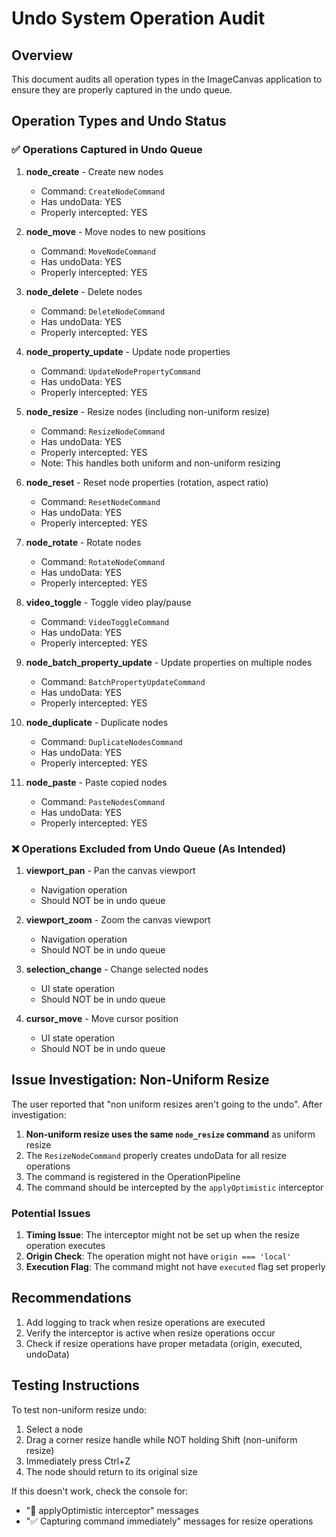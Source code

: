 # Undo System Operation Audit

## Overview
This document audits all operation types in the ImageCanvas application to ensure they are properly captured in the undo queue.

## Operation Types and Undo Status

### ✅ Operations Captured in Undo Queue

1. **node_create** - Create new nodes
   - Command: `CreateNodeCommand`
   - Has undoData: YES
   - Properly intercepted: YES

2. **node_move** - Move nodes to new positions
   - Command: `MoveNodeCommand`
   - Has undoData: YES
   - Properly intercepted: YES

3. **node_delete** - Delete nodes
   - Command: `DeleteNodeCommand`
   - Has undoData: YES
   - Properly intercepted: YES

4. **node_property_update** - Update node properties
   - Command: `UpdateNodePropertyCommand`
   - Has undoData: YES
   - Properly intercepted: YES

5. **node_resize** - Resize nodes (including non-uniform resize)
   - Command: `ResizeNodeCommand`
   - Has undoData: YES
   - Properly intercepted: YES
   - Note: This handles both uniform and non-uniform resizing

6. **node_reset** - Reset node properties (rotation, aspect ratio)
   - Command: `ResetNodeCommand`
   - Has undoData: YES
   - Properly intercepted: YES

7. **node_rotate** - Rotate nodes
   - Command: `RotateNodeCommand`
   - Has undoData: YES
   - Properly intercepted: YES

8. **video_toggle** - Toggle video play/pause
   - Command: `VideoToggleCommand`
   - Has undoData: YES
   - Properly intercepted: YES

9. **node_batch_property_update** - Update properties on multiple nodes
   - Command: `BatchPropertyUpdateCommand`
   - Has undoData: YES
   - Properly intercepted: YES

10. **node_duplicate** - Duplicate nodes
    - Command: `DuplicateNodesCommand`
    - Has undoData: YES
    - Properly intercepted: YES

11. **node_paste** - Paste copied nodes
    - Command: `PasteNodesCommand`
    - Has undoData: YES
    - Properly intercepted: YES

### ❌ Operations Excluded from Undo Queue (As Intended)

1. **viewport_pan** - Pan the canvas viewport
   - Navigation operation
   - Should NOT be in undo queue

2. **viewport_zoom** - Zoom the canvas viewport
   - Navigation operation
   - Should NOT be in undo queue

3. **selection_change** - Change selected nodes
   - UI state operation
   - Should NOT be in undo queue

4. **cursor_move** - Move cursor position
   - UI state operation
   - Should NOT be in undo queue

## Issue Investigation: Non-Uniform Resize

The user reported that "non uniform resizes aren't going to the undo". After investigation:

1. **Non-uniform resize uses the same `node_resize` command** as uniform resize
2. The `ResizeNodeCommand` properly creates undoData for all resize operations
3. The command is registered in the OperationPipeline
4. The command should be intercepted by the `applyOptimistic` interceptor

### Potential Issues

1. **Timing Issue**: The interceptor might not be set up when the resize operation executes
2. **Origin Check**: The operation might not have `origin === 'local'`
3. **Execution Flag**: The command might not have `executed` flag set properly

## Recommendations

1. Add logging to track when resize operations are executed
2. Verify the interceptor is active when resize operations occur
3. Check if resize operations have proper metadata (origin, executed, undoData)

## Testing Instructions

To test non-uniform resize undo:
1. Select a node
2. Drag a corner resize handle while NOT holding Shift (non-uniform resize)
3. Immediately press Ctrl+Z
4. The node should return to its original size

If this doesn't work, check the console for:
- "🎯 applyOptimistic interceptor" messages
- "✅ Capturing command immediately" messages for resize operations